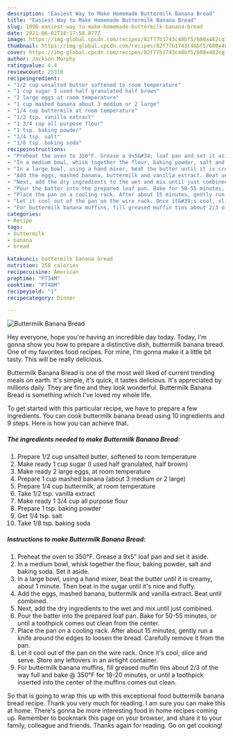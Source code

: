 ```yaml
---
description: "Easiest Way to Make Homemade Buttermilk Banana Bread"
title: "Easiest Way to Make Homemade Buttermilk Banana Bread"
slug: 1098-easiest-way-to-make-homemade-buttermilk-banana-bread
date: 2021-06-02T18:17:58.877Z
image: https://img-global.cpcdn.com/recipes/82f77b1743c48bf5/680x482cq70/buttermilk-banana-bread-recipe-main-photo.jpg
thumbnail: https://img-global.cpcdn.com/recipes/82f77b1743c48bf5/680x482cq70/buttermilk-banana-bread-recipe-main-photo.jpg
cover: https://img-global.cpcdn.com/recipes/82f77b1743c48bf5/680x482cq70/buttermilk-banana-bread-recipe-main-photo.jpg
author: Jackson Murphy
ratingvalue: 4.4
reviewcount: 25310
recipeingredient:
- "1/2 cup unsalted butter softened to room temperature"
- "1 cup sugar I used half granulated half brown"
- "2 large eggs at room temperature"
- "1 cup mashed banana about 3 medium or 2 large"
- "1/4 cup buttermilk at room temperature"
- "1/2 tsp. vanilla extract"
- "1 3/4 cup all purpose flour"
- "1 tsp. baking powder"
- "1/4 tsp. salt"
- "1/8 tsp. baking soda"
recipeinstructions:
- "Preheat the oven to 350°F. Grease a 9x5&#34; loaf pan and set it aside."
- "In a medium bowl, whisk together the flour, baking powder, salt and baking soda. Set it aside."
- "In a large bowl, using a hand mixer, beat the butter until it is creamy, about 1 minute. Then beat in the sugar until it&#39;s nice and fluffy."
- "Add the eggs, mashed banana, buttermilk and vanilla extract. Beat until combined."
- "Next, add the dry ingredients to the wet and mix until just combined."
- "Pour the batter into the prepared loaf pan. Bake for 50-55 minutes, or until a toothpick comes out clean from the center."
- "Place the pan on a cooling rack. After about 15 minutes, gently run a knife around the edges to loosen the bread. Carefully remove it from the pan."
- "Let it cool out of the pan on the wire rack. Once it&#39;s cool, slice and serve. Store any leftovers in an airtight container."
- "For buttermilk banana muffins, fill greased muffin tins about 2/3 of the way full and bake @ 350°F for 18-20 minutes, or until a toothpick inserted into the center of the muffins comes out clean."
categories:
- Recipe
tags:
- buttermilk
- banana
- bread

katakunci: buttermilk banana bread 
nutrition: 258 calories
recipecuisine: American
preptime: "PT34M"
cooktime: "PT48M"
recipeyield: "1"
recipecategory: Dinner

---
```



![Buttermilk Banana Bread](https://img-global.cpcdn.com/recipes/82f77b1743c48bf5/680x482cq70/buttermilk-banana-bread-recipe-main-photo.jpg)

Hey everyone, hope you're having an incredible day today. Today, I'm gonna show you how to prepare a distinctive dish, buttermilk banana bread. One of my favorites food recipes. For mine, I'm gonna make it a little bit tasty. This will be really delicious.

Buttermilk Banana Bread is one of the most well liked of current trending meals on earth. It's simple, it's quick, it tastes delicious. It's appreciated by millions daily. They are fine and they look wonderful. Buttermilk Banana Bread is something which I've loved my whole life.




To get started with this particular recipe, we have to prepare a few ingredients. You can cook buttermilk banana bread using 10 ingredients and 9 steps. Here is how you can achieve that.

<!--inarticleads1-->

##### The ingredients needed to make Buttermilk Banana Bread:

1. Prepare 1/2 cup unsalted butter, softened to room temperature
1. Make ready 1 cup sugar (I used half granulated, half brown)
1. Make ready 2 large eggs, at room temperature
1. Prepare 1 cup mashed banana (about 3 medium or 2 large)
1. Prepare 1/4 cup buttermilk, at room temperature
1. Take 1/2 tsp. vanilla extract
1. Make ready 1 3/4 cup all purpose flour
1. Prepare 1 tsp. baking powder
1. Get 1/4 tsp. salt
1. Take 1/8 tsp. baking soda




<!--inarticleads2-->

##### Instructions to make Buttermilk Banana Bread:

1. Preheat the oven to 350°F. Grease a 9x5&#34; loaf pan and set it aside.
1. In a medium bowl, whisk together the flour, baking powder, salt and baking soda. Set it aside.
1. In a large bowl, using a hand mixer, beat the butter until it is creamy, about 1 minute. Then beat in the sugar until it&#39;s nice and fluffy.
1. Add the eggs, mashed banana, buttermilk and vanilla extract. Beat until combined.
1. Next, add the dry ingredients to the wet and mix until just combined.
1. Pour the batter into the prepared loaf pan. Bake for 50-55 minutes, or until a toothpick comes out clean from the center.
1. Place the pan on a cooling rack. After about 15 minutes, gently run a knife around the edges to loosen the bread. Carefully remove it from the pan.
1. Let it cool out of the pan on the wire rack. Once it&#39;s cool, slice and serve. Store any leftovers in an airtight container.
1. For buttermilk banana muffins, fill greased muffin tins about 2/3 of the way full and bake @ 350°F for 18-20 minutes, or until a toothpick inserted into the center of the muffins comes out clean.




So that is going to wrap this up with this exceptional food buttermilk banana bread recipe. Thank you very much for reading. I am sure you can make this at home. There's gonna be more interesting food in home recipes coming up. Remember to bookmark this page on your browser, and share it to your family, colleague and friends. Thanks again for reading. Go on get cooking!
